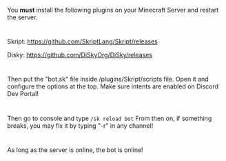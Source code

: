 You **must** install the following plugins on your Minecraft Server and restart the server.
#
Skript:
https://github.com/SkriptLang/Skript/releases

Disky:
https://github.com/DiSkyOrg/DiSky/releases
#
Then put the "bot.sk" file inside /plugins/Skript/scripts file. 
Open it and configure the options at the top.
Make sure intents are enabled on Discord Dev Portal!
#
Then go to console and type ```/sk reload bot```
From then on, if something breaks, you may fix it by typing "-r" in any channel!
#
As long as the server is online, the bot is online!
